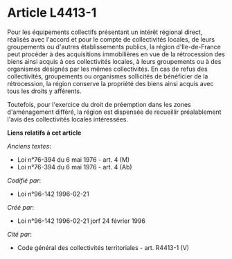 # Article L4413-1

Pour les équipements collectifs présentant un intérêt régional direct, réalisés avec l'accord et pour le compte de
collectivités locales, de leurs groupements ou d'autres établissements publics, la région d'Ile-de-France peut procéder à des
acquisitions immobilières en vue de la rétrocession des biens ainsi acquis à ces collectivités locales, à leurs groupements
ou à des organismes désignés par les mêmes collectivités. En cas de refus des collectivités, groupements ou organismes
sollicités de bénéficier de la rétrocession, la région conserve la propriété des biens ainsi acquis avec tous les droits y
afférents.

Toutefois, pour l'exercice du droit de préemption dans les zones d'aménagement différé, la région est dispensée de recueillir
préalablement l'avis des collectivités locales intéressées.

**Liens relatifs à cet article**

_Anciens textes_:

  - Loi n°76-394 du 6 mai 1976 - art. 4 (M)
  - Loi n°76-394 du 6 mai 1976 - art. 4 (Ab)

_Codifié par_:

  - Loi n°96-142 1996-02-21

_Créé par_:

  - Loi n°96-142 1996-02-21 jorf 24 février 1996

_Cité par_:

  - Code général des collectivités territoriales - art. R4413-1 (V)
